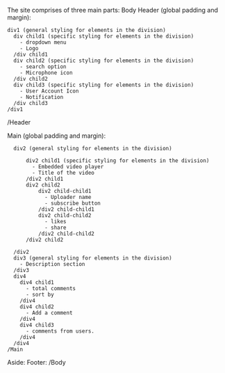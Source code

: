 The site comprises of three main parts:
Body
  Header (global padding and margin):

    div1 (general styling for elements in the division)
      div child1 (specific styling for elements in the division)
        - dropdown menu
        - Logo
      /div child1
      div child2 (specific styling for elements in the division)
        - search option
        - Microphone icon
      /div child2
      div child3 (specific styling for elements in the division)
        - User Account Icon
        - Notification
      /div child3
    /div1

  /Header

  Main (global padding and margin):

      div2 (general styling for elements in the division)

          div2 child1 (specific styling for elements in the division)
            - Embedded video player
            - Title of the video
          /div2 child1
          div2 child2
              div2 child-child1
                - Uploader name
                - subscribe button
              /div2 child-child1
              div2 child-child2
                - likes
                - share
              /div2 child-child2
          /div2 child2

      /div2
      div3 (general styling for elements in the division)
        - Description section
      /div3
      div4
        div4 child1
          - total comments
          - sort by
        /div4
        div4 child2
          - Add a comment
        /div4
        div4 child3
          - comments from users.
        /div4
      /div4
    /Main


  Aside:
  Footer:
/Body
